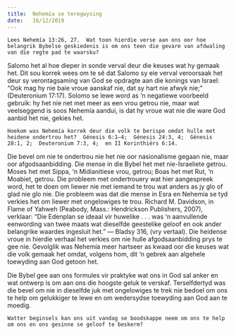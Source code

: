 ```yaml
---
title:  Nehemía se teregwysing
date:   16/12/2019
---
```


`Lees Nehemía 13:26, 27.  Wat toon hierdie verse aan ons oor hoe belangrik Bybelse geskiedenis is om ons teen die gevare van afdwaling van die regte pad te waarsku?` 

Salomo het al hoe dieper in sonde verval deur die keuses wat hy gemaak het.  Dit sou korrek wees om te sê dat Salomo sy eie verval veroorsaak het deur sy verontagsaming van God se opdragte aan die konings van Israel: “Ook mag hy nie baie vroue aanskaf nie, dat sy hart nie afwyk nie;” (Deuteronium 17:17). Solomo se lewe word as ‘n negatiewe voorbeeld gebruik:  hy het nie net met meer as een vrou getrou nie, maar wat veelseggend is soos Nehemía aandui, is dat hy vroue wat nie die ware God aanbid het nie, gekies het. 

`Hoekom was Nehemía korrek deur die volk te berispe omdat hulle met heidene ondertrou het?  Génesis 6:1–4;  Génesis 24:3, 4;  Génesis 28:1, 2;  Deuteronium 7:3, 4;  en II Korinthiërs 6:14.` 

Die bevel om nie te ondertrou nie het nie oor nasionalisme gegaan nie, maar oor afgodsaanbidding.  Die mense in die Bybel het met nie-Israeliete getrou.  Moses het met Sippa, ‘n Mídianitiese vrou, getrou;  Boas het met Rut, ‘n Moabiet, getrou.  Die probleem met ondertrouery wat hier aangespreek word, het te doen om liewer nie met iemand te trou wat anders as jy glo of glad nie glo nie.  Die probleem was dat die mense in Esra en Nehemía se tyd verkies het om liewer met ongelowiges te trou.  Richard M. Davidson, in Flame of Yahweh (Peabody, Mass.: Hendrickson Publishers, 2007), verklaar:  “Die Edenplan se ideaal vir huwelike . . . was ‘n aanvullende eenwording van twee maats wat dieselfde geestelike geloof en ook ander belangrike waardes ingesluit het.” — Bladsy 316, (vry vertaal).  Die heidense vroue in hierdie verhaal het verkies om nie hulle afgodsaanbidding prys te gee nie. Gevolglik was Nehemía meer hartseer as kwaad oor die keuses wat die volk gemaak het omdat, volgens hom, dit ‘n gebrek aan algehele toewyding aan God getoon het. 

Die Bybel gee aan ons formules vir praktyke wat ons in God sal anker en wat ontwerp is om aan ons die hoogste geluk te verskaf. Terselfdertyd was die bevel om nie in dieselfde juk met ongelowiges te trek nie bedoel om ons te help om gelukkiger te lewe en om wedersydse toewyding aan God aan te moedig. 

`Watter beginsels kan ons uit vandag se boodskappe neem om ons te help om ons en ons gesinne se geloof te beskerm?`